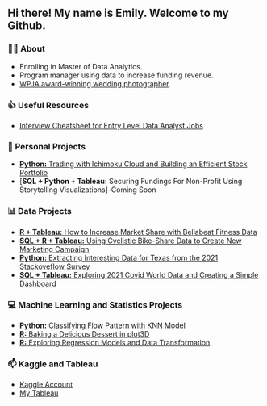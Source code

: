 ## Hi there! My name is Emily. Welcome to my Github.

### 👩‍🎓 About
- Enrolling in Master of Data Analytics.
- Program manager using data to increase funding revenue.
- [WPJA award-winning wedding photographer](https://www.wpja.com/wedding-photojournalism/wedding-photographers-houston-tx/emily-liang).


### 👍 Useful Resources
- [Interview Cheatsheet for Entry Level Data Analyst Jobs](https://github.com/xtenix88/Data-Portfolio/blob/main/interview_cheatsheet.md#machine-learning)


### 🥰 Personal Projects
- [**Python:** Trading with Ichimoku Cloud and Building an Efficient Stock Portfolio](https://github.com/xtenix88/Data-Portfolio/tree/main/Investing)
- [**SQL + Python + Tableau:** Securing Fundings For Non-Profit Using Storytelling Visualizations]-Coming Soon


### 📊 Data Projects 
- [**R + Tableau:** How to Increase Market Share with Bellabeat Fitness Data](https://github.com/xtenix88/Google-Data-Analytics-Bellabeat-Case-Study) 
- [**SQL + R + Tableau:** Using Cyclistic Bike-Share Data to Create New Marketing Campaign](https://github.com/xtenix88/Google-Data-Analytic-Capstone)
- [**Python:** Extracting Interesting Data for Texas from the 2021 Stackoveflow Survey](https://github.com/xtenix88/Data-Portfolio/blob/main/Stackoverflow_Survey_Data_Cleaning.ipynb)
- [**SQL + Tableau:** Exploring 2021 Covid World Data and Creating a Simple Dashboard](https://github.com/xtenix88/SQL) 


### 💻 Machine Learning and Statistics Projects
- [**Python:** Classifying Flow Pattern with KNN Model](https://github.com/xtenix88/Statistics-and-Models/blob/main/KNN_ML_Model.ipynb)
- [**R:** Baking a Delicious Dessert in plot3D](https://github.com/xtenix88/Statistical-Learning-in-R/tree/main/Dessert)
- [**R:** Exploring Regression Models and Data Transformation](https://github.com/xtenix88/Statistical-Learning-in-R/tree/main/Regression)


### 📫 Kaggle and Tableau
- [Kaggle Account](https://www.kaggle.com/emilyliang8/)
- [My Tableau](https://public.tableau.com/app/profile/emily.liang7497)
